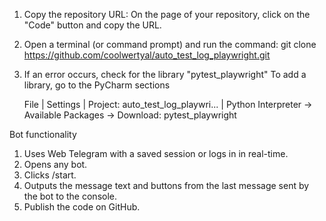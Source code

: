 1. Copy the repository URL:
   On the page of your repository, click on the "Code" button and copy the URL.
   
3. Open a terminal (or command prompt) and run the command:
   git clone <https://github.com/coolwertyal/auto_test_log_playwright.git>
   
5. If an error occurs, check for the library "pytest_playwright"
   To add a library, go to the PyCharm sections

   File | Settings | Project: auto_test_log_playwri... | Python Interpreter -> Available Packages -> Download: pytest_playwright  


Bot functionality 
1) Uses Web Telegram with a saved session or logs in in real-time.  
2) Opens any bot.  
3) Clicks /start.  
4) Outputs the message text and buttons from the last message sent by the bot to the console.  
5) Publish the code on GitHub.


